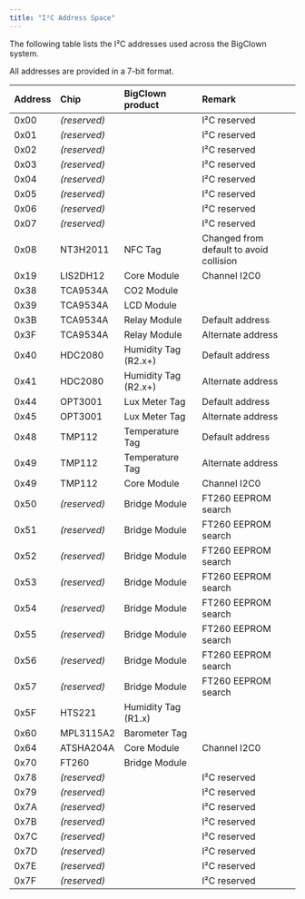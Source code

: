 ```yaml
---
title: "I²C Address Space"
---
```


The following table lists the I²C addresses used across the BigClown system.

All addresses are provided in a 7-bit format.

| Address | Chip         | BigClown product     | Remark                                  |
| :------ | :----------- | :------------------- | :-------------------------------------- |
| 0x00    | *(reserved)* |                      | I²C reserved                            |
| 0x01    | *(reserved)* |                      | I²C reserved                            |
| 0x02    | *(reserved)* |                      | I²C reserved                            |
| 0x03    | *(reserved)* |                      | I²C reserved                            |
| 0x04    | *(reserved)* |                      | I²C reserved                            |
| 0x05    | *(reserved)* |                      | I²C reserved                            |
| 0x06    | *(reserved)* |                      | I²C reserved                            |
| 0x07    | *(reserved)* |                      | I²C reserved                            |
| 0x08    | NT3H2011     | NFC Tag              | Changed from default to avoid collision |
| 0x19    | LIS2DH12     | Core Module          | Channel I2C0                            |
| 0x38    | TCA9534A     | CO2 Module           |                                         |
| 0x39    | TCA9534A     | LCD Module           |                                         |
| 0x3B    | TCA9534A     | Relay Module         | Default address                         |
| 0x3F    | TCA9534A     | Relay Module         | Alternate address                       |
| 0x40    | HDC2080      | Humidity Tag (R2.x+) | Default address                         |
| 0x41    | HDC2080      | Humidity Tag (R2.x+) | Alternate address                       |
| 0x44    | OPT3001      | Lux Meter Tag        | Default address                         |
| 0x45    | OPT3001      | Lux Meter Tag        | Alternate address                       |
| 0x48    | TMP112       | Temperature Tag      | Default address                         |
| 0x49    | TMP112       | Temperature Tag      | Alternate address                       |
| 0x49    | TMP112       | Core Module          | Channel I2C0                            |
| 0x50    | *(reserved)* | Bridge Module        | FT260 EEPROM search                     |
| 0x51    | *(reserved)* | Bridge Module        | FT260 EEPROM search                     |
| 0x52    | *(reserved)* | Bridge Module        | FT260 EEPROM search                     |
| 0x53    | *(reserved)* | Bridge Module        | FT260 EEPROM search                     |
| 0x54    | *(reserved)* | Bridge Module        | FT260 EEPROM search                     |
| 0x55    | *(reserved)* | Bridge Module        | FT260 EEPROM search                     |
| 0x56    | *(reserved)* | Bridge Module        | FT260 EEPROM search                     |
| 0x57    | *(reserved)* | Bridge Module        | FT260 EEPROM search                     |
| 0x5F    | HTS221       | Humidity Tag (R1.x)  |                                         |
| 0x60    | MPL3115A2    | Barometer Tag        |                                         |
| 0x64    | ATSHA204A    | Core Module          | Channel I2C0                            |
| 0x70    | FT260        | Bridge Module        |                                         |
| 0x78    | *(reserved)* |                      | I²C reserved                            |
| 0x79    | *(reserved)* |                      | I²C reserved                            |
| 0x7A    | *(reserved)* |                      | I²C reserved                            |
| 0x7B    | *(reserved)* |                      | I²C reserved                            |
| 0x7C    | *(reserved)*|                       | I²C reserved                            |
| 0x7D    | *(reserved)* |                      | I²C reserved                            |
| 0x7E    | *(reserved)* |                      | I²C reserved                            |
| 0x7F    | *(reserved)* |                      | I²C reserved                            |
